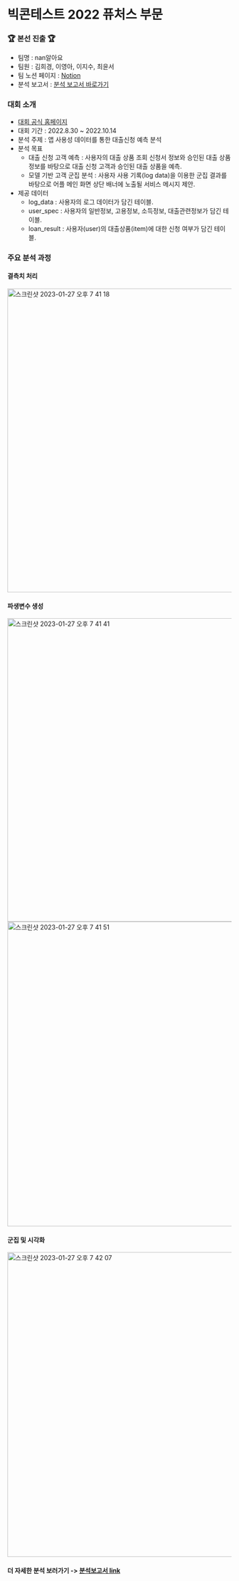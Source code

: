 # 빅콘테스트 2022 퓨처스 부문
### 🏆 본선 진출 🏆

- 팀명 : nan알아요
- 팀원 : 김희경, 이영아, 이지수, 최윤서
- 팀 노션 페이지 : [Notion ](https://www.notion.so/2022-bigcontest-8e644f75749041debe979cc497ccf2f7)
- 분석 보고서 : [분석 보고서 바로가기](https://github.com/YunSeo00/bigcontest2022/blob/main/final_result/nan%EC%95%8C%EC%95%84%EC%9A%94%ED%8C%80_%EB%8D%B0%EC%9D%B4%ED%84%B0%EB%B6%84%EC%84%9D%EB%A6%AC%EA%B7%B8_%ED%93%A8%EC%B2%98%EC%8A%A4%EB%B6%84%EC%95%BC_%EB%B6%84%EC%84%9D%EB%B3%B4%EA%B3%A0%EC%84%9C.pdf)

### 대회 소개
- [대회 공식 홈페이지](https://www.bigcontest.or.kr/)
- 대회 기간 : 2022.8.30 ~ 2022.10.14
- 분석 주제 : 앱 사용성 데이터를 통한 대출신청 예측 분석
- 분석 목표
    - 대출 신청 고객 예측 : 사용자의 대출 상품 조회 신청서 정보와 승인된 대출 상품 정보를 바탕으로 대출 신청 고객과 승인된 대출 상품을 예측.
    - 모델 기반 고객 군집 분석 : 사용자 사용 기록(log data)을 이용한 군집 결과를 바탕으로 어플 메인 화면 상단 배너에 노출될 서비스 메시지 제안.
- 제공 데이터
  - log_data : 사용자의 로그 데이터가 담긴 테이블.
  - user_spec : 사용자의 일반정보, 고용정보, 소득정보, 대출관련정보가 담긴 테이블.
  - loan_result : 사용자(user)의 대출상품(item)에 대한 신청 여부가 담긴 테이블.

### 주요 분석 과정

#### 결측치 처리
<img width="682" alt="스크린샷 2023-01-27 오후 7 41 18" src="https://user-images.githubusercontent.com/88306013/215067072-1b0c69a4-029d-45db-85d1-9783a77da959.png">


#### 파생변수 생성
<img width="681" alt="스크린샷 2023-01-27 오후 7 41 41" src="https://user-images.githubusercontent.com/88306013/215067138-8b10b202-ab67-4da9-8997-3bf8837cf1f5.png">
<img width="684" alt="스크린샷 2023-01-27 오후 7 41 51" src="https://user-images.githubusercontent.com/88306013/215067162-5dcaae48-8912-4a03-aad1-40431da2abe4.png">


#### 군집 및 시각화
<img width="684" alt="스크린샷 2023-01-27 오후 7 42 07" src="https://user-images.githubusercontent.com/88306013/215067211-fdd7d672-9ff8-44dc-aa03-b379c5cb09c5.png">


#### 더 자세한 분석 보러가기 -> [분석보고서 link](https://github.com/YunSeo00/bigcontest2022/blob/main/final_result/nan%EC%95%8C%EC%95%84%EC%9A%94%ED%8C%80_%EB%8D%B0%EC%9D%B4%ED%84%B0%EB%B6%84%EC%84%9D%EB%A6%AC%EA%B7%B8_%ED%93%A8%EC%B2%98%EC%8A%A4%EB%B6%84%EC%95%BC_%EB%B6%84%EC%84%9D%EB%B3%B4%EA%B3%A0%EC%84%9C.pdf)




